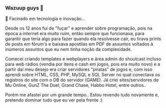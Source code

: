### Wazuup guys 👋

🔭 Facinado em tecnologia e inovação...

Desde os 12 anos fui de "fuçar" e aprender sobre programação, pois na época a internet era muito ruim, então sempre que funcionava, para garantir que teria algo para fazer quando ela resolvesse cair, eu tirava prints de posts em fórum's e baixava apostilas em PDF de assuntos voltados à inúmeros assuntos que eu nem tinha noção da complexidade.

Comecei criando templates e webplayers e área admin do shoutcast incluso para web rádios (vendia por itens e cash em jogos, pois era muito novo) e a partir daí meu desejo era criar servidores "piratas" de jogos e, com isso aprendi sobre HTML, CSS, PHP, MySQL e SQL Server no qual conectava os registros do site com o DB do servidor (GAME). Já criei sites/servidores de Mu Online, GunZ The Duel, Grand Chase, Habbo Hotel, entre outros..

Porém me afastei por um grande tempo.. Estou revendo tudo novamente e, pretendo dominar tudo que eu ver pela frente :)


